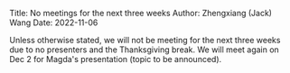 Title: No meetings for the next three weeks 
Author: Zhengxiang (Jack) Wang
Date: 2022-11-06

Unless otherwise stated, we will not be meeting for the next three weeks due to no presenters and the Thanksgiving break. We will meet again on Dec 2 for Magda's presentation (topic to be announced). 